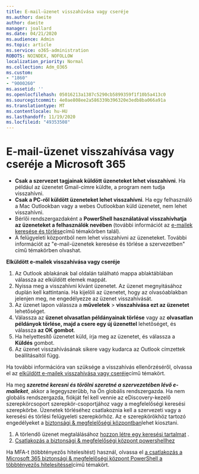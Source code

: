 ```yaml
---
title: E-mail-üzenet visszahívása vagy cseréje
ms.author: daeite
author: daeite
manager: joallard
ms.date: 04/21/2020
ms.audience: Admin
ms.topic: article
ms.service: o365-administration
ROBOTS: NOINDEX, NOFOLLOW
localization_priority: Normal
ms.collection: Adm_O365
ms.custom:
- "1860"
- "9000260"
ms.assetid: ''
ms.openlocfilehash: 05016213a1387c5290cb5899359f1f10b5a413c0
ms.sourcegitcommit: 4e0ae808ee2a586339b396320e3edb8ba066a91a
ms.translationtype: MT
ms.contentlocale: hu-HU
ms.lasthandoff: 11/19/2020
ms.locfileid: "49353508"
---
```

# <a name="recall-or-replace-an-email-message-in-microsoft-365"></a>E-mail-üzenet visszahívása vagy cseréje a Microsoft 365

- **Csak a szervezet tagjainak küldött üzeneteket lehet visszahívni**. Ha például az üzenetet Gmail-címre küldte, a program nem tudja visszahívni.
- **Csak a PC-ről küldött üzeneteket lehet visszahívni**. Ha egy felhasználó a Mac Outlookban vagy a webes Outlookban küld üzenetet, nem lehet visszahívni.
- Bérlői rendszergazdaként a **PowerShell használatával visszahívhatja az üzeneteket a felhasználók nevében** (további információt az [e-mailek keresése és törlése](https://docs.microsoft.com/microsoft-365/compliance/search-for-and-delete-messages-in-your-organization)című témakörben talál).
- A felügyeleti központból nem lehet visszahívni az üzeneteket. További információt az "e-mail-üzenetek keresése és törlése a szervezetben" című témakörben olvashat.

**Elküldött e-mailek visszahívása vagy cseréje**

1. Az Outlook ablakának bal oldalán található mappa ablaktáblában válassza az elküldött elemek mappát.
2. Nyissa meg a visszahívni kívánt üzenetet. Az üzenet megnyitásához duplán kell kattintania. Ha kijelöli az üzenetet, hogy az olvasóablakban jelenjen meg, ne engedélyezze az üzenet visszahívását.
3. Az üzenet lapon válassza a **műveletek**  >  **visszahívása ezt az üzenetet** lehetőséget.
4. Válassza az **üzenet olvasatlan példányainak törlése** vagy az **olvasatlan példányok törlése, majd a csere egy új üzenettel** lehetőséget, és válassza **az OK gombot**.
5. Ha helyettesítő üzenetet küld, írja meg az üzenetet, és válassza a **Küldés** gombot.
6. Az üzenet visszahívásának sikere vagy kudarca az Outlook címzettek beállításaitól függ.

Ha további információra van szüksége a visszahívás ellenőrzéséről, olvassa el az [elküldött e-mailek visszahívása vagy cseréje](https://support.office.com/article/35027f88-d655-4554-b4f8-6c0729a723a0)című témakört.

Ha meg **_szeretné keresni és törölni szeretné a szervezetében lévő e-maileket_**, akkor a legegyszerűbb, ha Ön globális rendszergazda. Ha nem globális rendszergazda, fiókját fel kell vennie az eDiscovery-kezelő szerepkörcsoport szerepkör-csoportjához vagy a megfelelőségi keresési szerepkörbe. Üzenetek törléséhez csatlakoznia kell a szervezeti vagy a keresési és törlési felügyeleti szerepkörhöz. Az e szerepkörökhöz tartozó engedélyeket a [biztonsági & megfelelőségi központban](https://protection.office.com/)lehet kiosztani.

1. A törlendő üzenet megtalálásához [hozzon létre egy keresési tartalmat](https://docs.microsoft.com/microsoft-365/compliance/content-search) .
2. [Csatlakozás a biztonsági & megfelelőségi központ powershellhez](https://docs.microsoft.com/powershell/exchange/office-365-scc/connect-to-scc-powershell/connect-to-scc-powershell)

Ha MFA-t (többtényezős hitelesítést) használ, olvassa el [a csatlakozás a Microsoft 365 biztonsági & megfelelőségi központ PowerShell a többtényezős hitelesítéssel](https://docs.microsoft.com/powershell/exchange/office-365-scc/connect-to-scc-powershell/mfa-connect-to-scc-powershell)című témakört.
